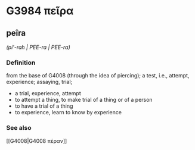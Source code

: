 # G3984 πεῖρα

## peîra

_(pi'-rah | PEE-ra | PEE-ra)_

### Definition

from the base of G4008 (through the idea of piercing); a test, i.e., attempt, experience; assaying, trial; 

- a trial, experience, attempt
- to attempt a thing, to make trial of a thing or of a person
- to have a trial of a thing
- to experience, learn to know by experience

### See also

[[G4008|G4008 πέραν]]
